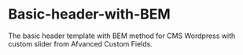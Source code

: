 # Basic-header-with-BEM

The basic header template with BEM method for CMS Wordpress with custom slider from Afvanced Custom Fields.
